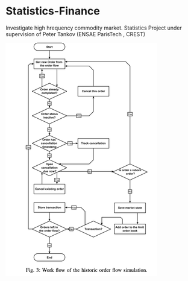 # Statistics-Finance
Investigate high hrequency commodity market. Statistics Project under supervision of Peter Tankov (ENSAE ParisTech , CREST)

![](https://github.com/wlambert01/Statistics-Finance/blob/master/orderflow2.png)
